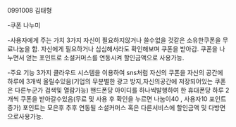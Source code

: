﻿0991008 김태형



-쿠폰 나누미

-사용자에게 주는 가치 3가지
자신이 필요하지않거나 쓸수없을 것같은 소유한쿠폰을 무료나눔을 함.
자신에게 필요하거나 심심해서라도 확인해보며 쿠폰을 받아감.
쿠폰을 나누면서 얻는 포인트로 소셜커머스를 연동시켜 할인금액으로 사용가능.



-주요 기능 3가지 
클라우드 시스템을 이용하여 sns처럼 자신의 쿠폰을 자신의 공간에 하루에 3개씩 올릴수있음(기업의 무분별한 광고 방지,자신의공간에 저장되어있는 쿠폰은 다른누군가 검색및 열람가능)
핸드폰당 아이디를 하나씩발행하여 한 휴대폰당 하루 2개씩 쿠폰을 받아갈수있음(무료 및 사용 후 확인을 누르면 나눔이40 , 사용자10 포인트 증가)
포인트는 모은후 추후 연동될 소셜커머스 혹은 다른서비스에 할인금액 및 다방면으로사용가능.
